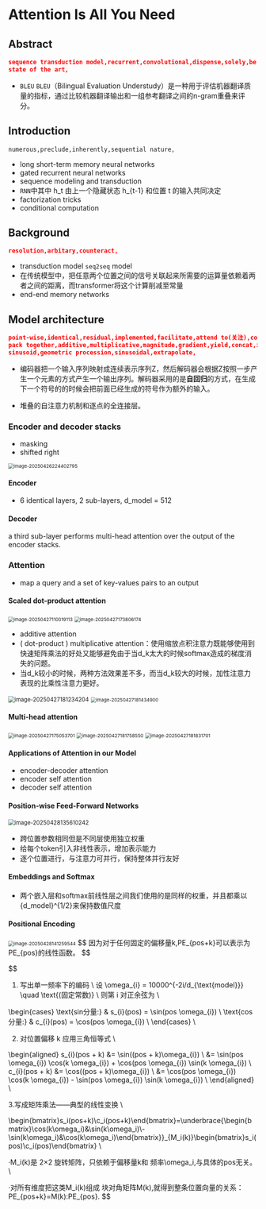 # **Attention Is All You Need**

## Abstract

```json
sequence transduction model,recurrent,convolutional,dispense,solely,be superior in,parallelizable,literature
state of the art,
```

- `BLEU`
  `BLEU`（Bilingual Evaluation Understudy）是一种用于评估机器翻译质量的指标，通过比较机器翻译输出和一组参考翻译之间的n-gram重叠来评分。

## Introduction

```
numerous,preclude,inherently,sequential nature,
```

- long short-term memory neural networks
- gated recurrent neural networks
- sequence modeling and transduction
- `RNN`中其中 h_t 由上一个隐藏状态 h_{t-1} 和位置 t 的输入共同决定
- factorization tricks
- conditional computation

## Background

```json
resolution,arbitary,counteract,
```

- transduction model
  `seq2seq` model
- 在传统模型中，把任意两个位置之间的信号关联起来所需要的运算量依赖着两者之间的距离，而transformer将这个计算削减至常量
- end-end memory networks

## Model architecture

```json
point-wise,identical,residual,implemented,facilitate,attend to(关注),compatibility function,simultaneously,
pack together,additive,multiplicative,magnitude,gradient,yield,concat,inhibt,mimics,leftward,to this end,
sinusoid,geometric procession,sinusoidal,extrapolate,
```

- 编码器把一个输入序列映射成连续表示序列Z，然后解码器会根据Z按照一步产生一个元素的方式产生一个输出序列。解码器采用的是**自回归**的方式，在生成下一个符号的的时候会把前面已经生成的符号作为额外的输入。

- 堆叠的自注意力机制和逐点的全连接层。

### Encoder and decoder stacks

- masking
- shifted right

<img src="pictures\image-20250426224402795.png" alt="image-20250426224402795" style="zoom:67%;" />

#### Encoder

- 6 identical layers, 2 sub-layers, d_model = 512

#### Decoder

a third sub-layer performs multi-head attention over the output of the encoder stacks.

### Attention

- map a query and a set of key-values pairs to an output

#### Scaled dot-product attention

<img src="pictures\image-20250427110019113.png" alt="image-20250427110019113" style="zoom:67%;" />

<img src="pictures\image-20250427173806174.png" alt="image-20250427173806174" style="zoom:67%;" />

- additive attention
- ( dot-product ) multiplicative  attention：使用缩放点积注意力既能够使用到快速矩阵乘法的好处又能够避免由于当d_k太大的时候softmax造成的梯度消失的问题。
- 当d_k较小的时候，两种方法效果差不多，而当d_k较大的时候，加性注意力表现的比乘性注意力更好。

<img src="pictures\image-20250427181234204.png" alt="image-20250427181234204" style="zoom: 80%;" />

<img src="pictures\image-20250427181434900.png" alt="image-20250427181434900" style="zoom: 67%;" />

#### Multi-head attention

<img src="pictures\image-20250427175053701.png" alt="image-20250427175053701" style="zoom: 67%;" />

<img src="pictures\image-20250427181758550.png" alt="image-20250427181758550" style="zoom:67%;" />

<img src="pictures\image-20250427181831701.png" alt="image-20250427181831701" style="zoom: 67%;" />

#### **Applications of Attention in our Model**

- encoder-decoder attention
- encoder self attention
- decoder self attention

#### **Position-wise Feed-Forward Networks**

<img src="pictures\image-20250428135610242.png" alt="image-20250428135610242" style="zoom: 80%;" />

- 跨位置参数相同但是不同层使用独立权重
- 给每个token引入非线性表示，增加表示能力
- 逐个位置进行，与注意力可并行，保持整体并行友好

#### **Embeddings and Softmax**

- 两个嵌入层和softmax前线性层之间我们使用的是同样的权重，并且都乘以{d_model}^{1/2}来保持数值尺度

#### **Positional Encoding**

<img src="pictures\image-20250428141259544.png" alt="image-20250428141259544" style="zoom:67%;" />
$$
因为对于任何固定的偏移量k,PE_{pos+k}可以表示为PE_{pos}的线性函数。
$$

$$
1. 写出单一频率下的编码 \\
设
\omega_{i} = 10000^{-2i/d_{\text{model}}} \quad \text{(固定常数)} \\
则第 i 对正余弦为 \\

\begin{cases}
\text{sin分量:} & s_{i}(pos) = \sin(pos \omega_{i}) \\
\text{cos分量:} & c_{i}(pos) = \cos(pos \omega_{i}) \\
\end{cases} \\

2. 对位置偏移 k 应用三角恒等式 \\

\begin{aligned}
s_{i}(pos + k) &= \sin((pos + k)\omega_{i}) \\
&= \sin(pos \omega_{i}) \cos(k \omega_{i}) + \cos(pos \omega_{i}) \sin(k \omega_{i}) \\
c_{i}(pos + k) &= \cos((pos + k)\omega_{i}) \\
&= \cos(pos \omega_{i}) \cos(k \omega_{i}) - \sin(pos \omega_{i}) \sin(k \omega_{i}) \\
\end{aligned} \\

3.写成矩阵乘法——典型的线性变换 \\


\begin{bmatrix}s_i(pos+k)\\c_i(pos+k)\end{bmatrix}=\underbrace{\begin{bmatrix}\cos(k\omega_i)&\sin(k\omega_i)\\-\sin(k\omega_i)&\cos(k\omega_i)\end{bmatrix}}_{M_i(k)}\begin{bmatrix}s_i(pos)\\c_i(pos)\end{bmatrix} \\

·M_i(k)是 2×2 旋转矩阵，只依赖于偏移量k和 频率\omega_i,与具体的pos无关。\\

·对所有维度把这类M_i(k)组成 块对角矩阵M(k),就得到整条位置向量的关系：
PE_{pos+k}=M(k)\:PE_{pos}.
$$

